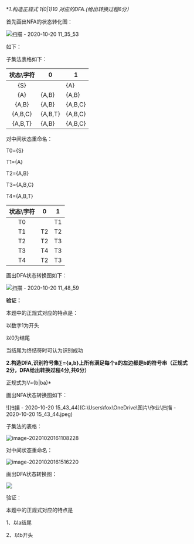 **1.构造正规式  1(0|1)*10  对应的DFA.(给出转换过程6分）**

首先画出NFA的状态转化图：

![扫描 - 2020-10-20 11_35_53](https://i.loli.net/2020/10/20/ZzQmISiky1p9ao6.jpg)

如下：

子集法表格如下：

| 状态\字符 | 0       | 1       |
| :-------: | ------- | ------- |
|    {S}    |         | {A}     |
|    {A}    | {A,B}   | {A,B}   |
|   {A,B}   | {A,B}   | {A,B,C} |
|  {A,B,C}  | {A,B,T} | {A,B,C} |
|  {A,B,T}  | {A,B}   | {A,B,C} |

对中间状态重命名：

T0={S}

T1={A}

T2={A,B}

T3={A,B,C}

T4={A,B,T}

| 状态\字符 | 0    |  1   |
| :-------: | ---- | :--: |
|    T0     |      |  T1  |
|    T1     | T2   |  T2  |
|    T2     | T2   |  T3  |
|    T3     | T4   |  T3  |
|    T4     | T2   |  T3  |

画出DFA状态转换图如下：

![扫描 - 2020-10-20 11_48_59](https://i.loli.net/2020/10/20/Bc1REIiL4tsehyH.jpg)

**验证：**

本题中的正规式对应的特点是：

以数字1为开头

以0为结尾

当结尾为终结符时可认为识别成功

**2.构造DFA,识别符号集∑={a,b}上所有满足每个a的左边都是b的符号串（正规式2分，DFA给出转换过程4分,共6分）**

正规式为V=(b|ba)*

画出NFA状态转换图如下：

![扫描 - 2020-10-20 15_43_44](C:\Users\fox\OneDrive\图片\作业\扫描 - 2020-10-20 15_43_44.jpeg)

子集法的表格：

  ![image-20201020161108228](https://i.loli.net/2020/10/20/f6lZhz84WABP5HT.png)

对中间状态重命名：

![image-20201020161516220](https://i.loli.net/2020/10/20/VZBYJtkILQxUG5r.png)

画出DFA状态转换图：

![](https://i.loli.net/2020/10/20/MxienoBh9OwYJW3.jpg)

验证：

本题中的正规式对应的特点是

1、以a结尾

2、以b开头